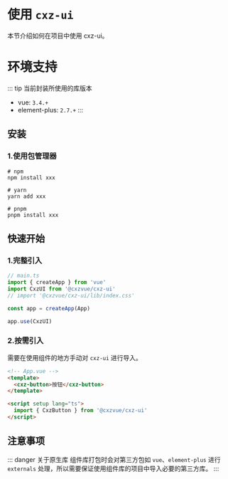 # 使用 `cxz-ui`

本节介绍如何在项目中使用 cxz-ui。

# 环境支持

::: tip 当前封装所使用的库版本
- vue: `3.4.+`
- element-plus: `2.7.+`
:::

## 安装

### 1.使用包管理器

```shell
# npm
npm install xxx

# yarn
yarn add xxx

# pnpm
pnpm install xxx
```

## 快速开始

### 1.完整引入

```ts
// main.ts
import { createApp } from 'vue'
import CxzUI from '@cxzvue/cxz-ui'
// import '@cxzvue/cxz-ui/lib/index.css'

const app = createApp(App)

app.use(CxzUI)
```
### 2.按需引入
需要在使用组件的地方手动对 `cxz-ui` 进行导入。

```html
<!-- App.vue -->
<template>
  <cxz-button>按钮</cxz-button>
</template>

<script setup lang="ts">
  import { CxzButton } from '@cxzvue/cxz-ui'
</script>
```

## 注意事项
::: danger 关于原生库
组件库打包时会对第三方包如 `vue`、`element-plus` 进行 `externals` 处理，所以需要保证使用组件库的项目中导入必要的第三方库。
:::












